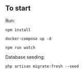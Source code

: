 ## To start
Run:

```npm install```

```docker-compose up -d```

```npm run watch```

Database seeding:

```php artisan migrate:fresh --seed```
